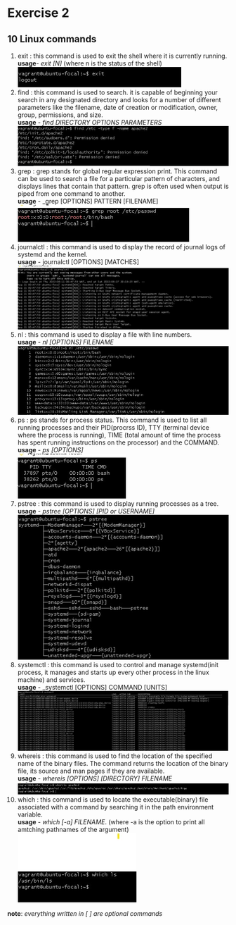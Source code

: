 # Exercise 2
## 10 Linux commands
1. exit : this command is used to exit the shell where it is currently running.  
**usage**- _exit [N]_  (where n is the status of the shell)
![exit image](images/exit.jpg)
1. find : this command is used to search. it is capable of beginning your search in any designated directory and looks for a number of different parameters like the filename, date of creation or modification, owner, group, permissions, and size.  
**usage** - _find DIRECTORY OPTIONS PARAMETERS_  
![find image](images/find.jpg)
1. grep : grep stands for global regular expression print. This command can be used to search a file for a particular pattern of characters, and displays lines that contain that pattern. grep is often used when output is piped from one command to another.  
**usage** - _grep [OPTIONS] PATTERN [FILENAME]  
![grep image](images/grep.jpg)
1. journalctl : this command is used to display the record of journal logs of systemd and the kernel.  
**usage** - journalctl [OPTIONS] [MATCHES]  
![journalctl image](images/journalctl.jpg)
1. nl : this command is used to display a file with line numbers.  
**usage** - _nl [OPTIONS] FILENAME_  
![nl image](images/nl.jpg)
1. ps : ps stands for process status. This command is used to list all running processes and their PID(procrss ID), TTY (terminal device where the process is running), TIME (total amount of time the process has spent running instructions on the processor) and the COMMAND.  
**usage** - _ps [OPTIONS]_  
![ps image](images/ps.jpg)
1. pstree : this command is used to display running processes as a tree.  
**usage** - _pstree [OPTIONS] [PID or USERNAME]_  
![pstree image](images/pstree.jpg)
1. systemctl : this command is used to control and manage systemd(init process, it manages and starts up every other process in the linux machine) and services.  
**usage** - _systemctl [OPTIONS] COMMAND [UNITS]  
![systemctl image](images/systemctl.jpg) 
1. whereis : this command is used to find the location of the specified name of the binary files. The command returns the location of the binary file, its source and man pages if they are available.  
**usage** - _whereis [OPTIONS] [DIRECTORY] FILENAME_
![whereis image](images/whereis.jpg)
1. which : this command is used to locate the executable(binary) file associated with a command by searching it in the path environment variable.  
**usage** - _which [-a] FILENAME_. (where -a is the option to print all amtching pathnames of the argument)  
![which image](images/which.jpg)

**note**: _everything written in [ ] are optional commands_